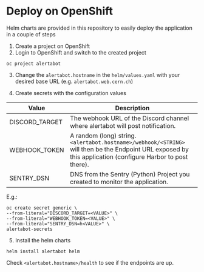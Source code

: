 # Deploy on OpenShift

Helm charts are provided in this repository to easily deploy the application in a couple of steps

1. Create a project on OpenShift
2. Login to OpenShift and switch to the created project
```
oc project alertabot
```
3. Change the `alertabot.hostname` in the `helm/values.yaml` with your desired base URL (e.g. `alertabot.web.cern.ch`)

4. Create secrets with the configuration values

| Value          | Description                                                                                                                                        |
|----------------|----------------------------------------------------------------------------------------------------------------------------------------------------|
| DISCORD_TARGET | The webhook URL of the Discord channel where alertabot will post notification.                                                                     |
| WEBHOOK_TOKEN  | A random (long) string. `<alertabot.hostname>/webhook/<STRING>` will then be the Endpoint URL exposed by this application (configure Harbor to post there).  |
| SENTRY_DSN     | DNS from the Sentry (Python) Project you created to monitor the application.                                                                       |

E.g.:
```
oc create secret generic \
--from-literal="DISCORD_TARGET=<VALUE>" \
--from-literal="WEBHOOK_TOKEN=<VALUE>" \
--from-literal="SENTRY_DSN=h<VALUE>" \
alertabot-secrets
```

5. Install the helm charts
```
helm install alertabot helm
```

Check `<alertabot.hostname>/health` to see if the endpoints are up.
